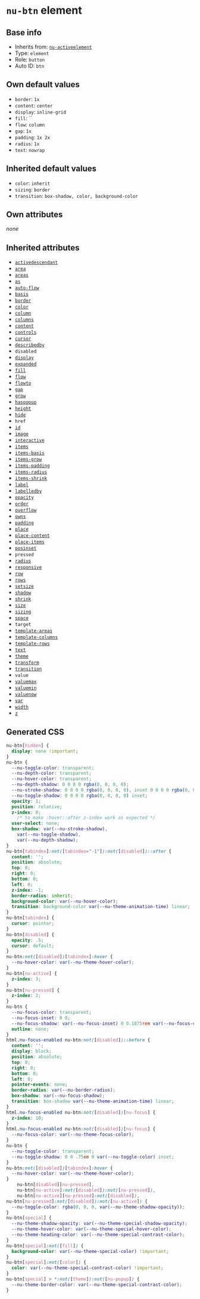 # `nu-btn` element

## Base info
* Inherits from: [`nu-activeelement`](./nu-activeelement.md)
* Type: `element`
* Role: `button`
* Auto ID: `btn`


## Own default values
* `border`: `1x`
* `content`: `center`
* `display`: `inline-grid`
* `fill`: ``
* `flow`: `column`
* `gap`: `1x`
* `padding`: `1x 2x`
* `radius`: `1x`
* `text`: `nowrap`

## Inherited default values
* `color`: `inherit`
* `sizing`: `border`
* `transition`: `box-shadow, color, background-color`


## Own attributes
*none*


## Inherited attributes
* [`activedescendant`](../attributes/activedescendant.md)
* [`area`](../attributes/area.md)
* [`areas`](../attributes/areas.md)
* [`as`](../attributes/as.md)
* [`auto-flow`](../attributes/auto-flow.md)
* [`basis`](../attributes/basis.md)
* [`border`](../attributes/border.md)
* [`color`](../attributes/color.md)
* [`column`](../attributes/column.md)
* [`columns`](../attributes/columns.md)
* [`content`](../attributes/content.md)
* [`controls`](../attributes/controls.md)
* [`cursor`](../attributes/cursor.md)
* [`describedby`](../attributes/describedby.md)
* `disabled`
* [`display`](../attributes/display.md)
* [`expanded`](../attributes/expanded.md)
* [`fill`](../attributes/fill.md)
* [`flow`](../attributes/flow.md)
* [`flowto`](../attributes/flowto.md)
* [`gap`](../attributes/gap.md)
* [`grow`](../attributes/grow.md)
* [`haspopup`](../attributes/haspopup.md)
* [`height`](../attributes/height.md)
* [`hide`](../attributes/hide.md)
* `href`
* [`id`](../attributes/id.md)
* [`image`](../attributes/image.md)
* [`interactive`](../attributes/interactive.md)
* [`items`](../attributes/items.md)
* [`items-basis`](../attributes/items-basis.md)
* [`items-grow`](../attributes/items-grow.md)
* [`items-padding`](../attributes/items-padding.md)
* [`items-radius`](../attributes/items-radius.md)
* [`items-shrink`](../attributes/items-shrink.md)
* [`label`](../attributes/label.md)
* [`labelledby`](../attributes/labelledby.md)
* [`opacity`](../attributes/opacity.md)
* [`order`](../attributes/order.md)
* [`overflow`](../attributes/overflow.md)
* [`owns`](../attributes/owns.md)
* [`padding`](../attributes/padding.md)
* [`place`](../attributes/place.md)
* [`place-content`](../attributes/place-content.md)
* [`place-items`](../attributes/place-items.md)
* [`posinset`](../attributes/posinset.md)
* `pressed`
* [`radius`](../attributes/radius.md)
* [`responsive`](../attributes/responsive.md)
* [`row`](../attributes/row.md)
* [`rows`](../attributes/rows.md)
* [`setsize`](../attributes/setsize.md)
* [`shadow`](../attributes/shadow.md)
* [`shrink`](../attributes/shrink.md)
* [`size`](../attributes/size.md)
* [`sizing`](../attributes/sizing.md)
* [`space`](../attributes/space.md)
* `target`
* [`template-areas`](../attributes/template-areas.md)
* [`template-columns`](../attributes/template-columns.md)
* [`template-rows`](../attributes/template-rows.md)
* [`text`](../attributes/text.md)
* [`theme`](../attributes/theme.md)
* [`transform`](../attributes/transform.md)
* [`transition`](../attributes/transition.md)
* `value`
* [`valuemax`](../attributes/valuemax.md)
* [`valuemin`](../attributes/valuemin.md)
* [`valuenow`](../attributes/valuenow.md)
* [`var`](../attributes/var.md)
* [`width`](../attributes/width.md)
* [`z`](../attributes/z.md)

## Generated CSS
```css
nu-btn[hidden] {
  display: none !important;
}
nu-btn {
  --nu-toggle-color: transparent;
  --nu-depth-color: transparent;
  --nu-hover-color: transparent;
  --nu-depth-shadow: 0 0 0 0 rgba(0, 0, 0, 0);
  --nu-stroke-shadow: 0 0 0 0 rgba(0, 0, 0, 0), inset 0 0 0 0 rgba(0, 0, 0, 0);
  --nu-toggle-shadow: 0 0 0 0 rgba(0, 0, 0, 0) inset;
  opacity: 1;
  position: relative;
  z-index: 0;
    /* to make :hover::after z-index work as expected */
  user-select: none;
  box-shadow: var(--nu-stroke-shadow),
    var(--nu-toggle-shadow),
    var(--nu-depth-shadow);
}
nu-btn[tabindex]:not([tabindex="-1"]):not([disabled])::after {
  content: '';
  position: absolute;
  top: 0;
  right: 0;
  bottom: 0;
  left: 0;
  z-index: -1;
  border-radius: inherit;
  background-color: var(--nu-hover-color);
  transition: background-color var(--nu-theme-animation-time) linear;
}
nu-btn[tabindex] {
  cursor: pointer;
}
nu-btn[disabled] {
  opacity: .5;
  cursor: default;
}
nu-btn:not([disabled])[tabindex]:hover {
  --nu-hover-color: var(--nu-theme-hover-color);
}
nu-btn[nu-active] {
  z-index: 3;
}
nu-btn[nu-pressed] {
  z-index: 2;
}
nu-btn {
  --nu-focus-color: transparent;
  --nu-focus-inset: 0 0;
  --nu-focus-shadow: var(--nu-focus-inset) 0 0.1875rem var(--nu-focus-color);
  outline: none;
}
html.nu-focus-enabled nu-btn:not([disabled])::before {
  content: '';
  display: block;
  position: absolute;
  top: 0;
  right: 0;
  bottom: 0;
  left: 0;
  pointer-events: none;
  border-radius: var(--nu-border-radius);
  box-shadow: var(--nu-focus-shadow);
  transition: box-shadow var(--nu-theme-animation-time) linear;
}
html.nu-focus-enabled nu-btn:not([disabled])[nu-focus] {
  z-index: 10;
}
html.nu-focus-enabled nu-btn:not([disabled])[nu-focus] {
  --nu-focus-color: var(--nu-theme-focus-color);
}
nu-btn {
  --nu-toggle-color: transparent;
  --nu-toggle-shadow: 0 0 .75em 0 var(--nu-toggle-color) inset;
}
nu-btn:not([disabled])[tabindex]:hover {
  --nu-hover-color: var(--nu-theme-hover-color);
}
    nu-btn[disabled][nu-pressed],
    nu-btn[nu-active]:not([disabled]):not([nu-pressed]),
    nu-btn[nu-active][nu-pressed]:not([disabled]),
nu-btn[nu-pressed]:not([disabled]):not([nu-active]) {
  --nu-toggle-color: rgba(0, 0, 0, var(--nu-theme-shadow-opacity));
}
nu-btn[special] {
  --nu-theme-shadow-opacity: var(--nu-theme-special-shadow-opacity);
  --nu-theme-hover-color: var(--nu-theme-special-hover-color);
  --nu-theme-heading-color: var(--nu-theme-special-contrast-color);
}
nu-btn[special]:not([fill]) {
  background-color: var(--nu-theme-special-color) !important;
}
nu-btn[special]:not([color]) {
  color: var(--nu-theme-special-contrast-color) !important;
}
nu-btn[special] > *:not([theme]):not([nu-popup]) {
  --nu-theme-border-color: var(--nu-theme-special-contrast-color);
}
```
